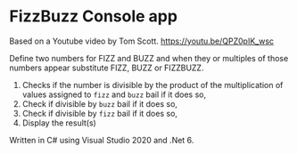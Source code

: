 # FizzBuzz Console app

Based on a Youtube video by Tom Scott.
https://youtu.be/QPZ0pIK_wsc

Define two numbers for FIZZ and BUZZ and when they or multiples of those numbers appear
substitute FIZZ, BUZZ or FIZZBUZZ.

1. Checks if the number is divisible by the product of the multiplication of values assigned to `fizz` and `buzz` bail if it does so,
2. Check if divisible by `buzz` bail if it does so,
3. Check if divisible by `fizz` bail if it does so,
4. Display the result(s)

Written in C# using Visual Studio 2020 and .Net 6.